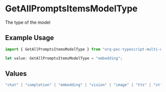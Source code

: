 # GetAllPromptsItemsModelType

The type of the model

## Example Usage

```typescript
import { GetAllPromptsItemsModelType } from "orq-poc-typescript-multi-env-version/models/operations";

let value: GetAllPromptsItemsModelType = "embedding";
```

## Values

```typescript
"chat" | "completion" | "embedding" | "vision" | "image" | "tts" | "stt" | "rerank"
```